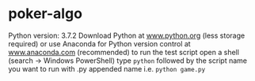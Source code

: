 # poker-algo
Python version: 3.7.2
Download Python at www.python.org (less storage required) or use Anaconda for Python version control at www.anaconda.com (recommended)
to run the test script open a shell (search -> Windows PowerShell)
type `python` followed by the script name you want to run with .py appended name
i.e. `python game.py`
